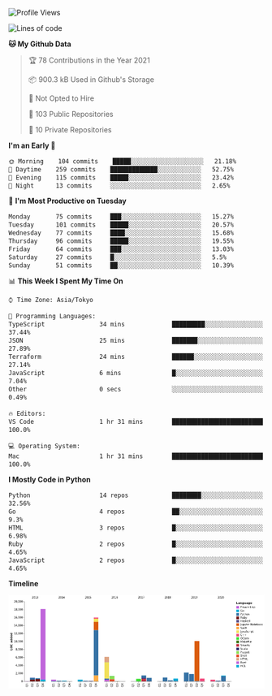 <!--START_SECTION:waka-->
![Profile Views](http://img.shields.io/badge/Profile%20Views-4-blue)

![Lines of code](https://img.shields.io/badge/From%20Hello%20World%20I%27ve%20Written-67157%20lines%20of%20code-blue)

**🐱 My Github Data** 

> 🏆 78 Contributions in the Year 2021
 > 
> 📦 900.3 kB Used in Github's Storage 
 > 
> 🚫 Not Opted to Hire
 > 
> 📜 103 Public Repositories 
 > 
> 🔑 10 Private Repositories  
 > 
**I'm an Early 🐤** 

```text
🌞 Morning    104 commits    █████░░░░░░░░░░░░░░░░░░░░   21.18% 
🌆 Daytime    259 commits    █████████████░░░░░░░░░░░░   52.75% 
🌃 Evening    115 commits    █████░░░░░░░░░░░░░░░░░░░░   23.42% 
🌙 Night      13 commits     ░░░░░░░░░░░░░░░░░░░░░░░░░   2.65%

```
📅 **I'm Most Productive on Tuesday** 

```text
Monday       75 commits     ███░░░░░░░░░░░░░░░░░░░░░░   15.27% 
Tuesday      101 commits    █████░░░░░░░░░░░░░░░░░░░░   20.57% 
Wednesday    77 commits     ████░░░░░░░░░░░░░░░░░░░░░   15.68% 
Thursday     96 commits     █████░░░░░░░░░░░░░░░░░░░░   19.55% 
Friday       64 commits     ███░░░░░░░░░░░░░░░░░░░░░░   13.03% 
Saturday     27 commits     █░░░░░░░░░░░░░░░░░░░░░░░░   5.5% 
Sunday       51 commits     ██░░░░░░░░░░░░░░░░░░░░░░░   10.39%

```


📊 **This Week I Spent My Time On** 

```text
⌚︎ Time Zone: Asia/Tokyo

💬 Programming Languages: 
TypeScript               34 mins             █████████░░░░░░░░░░░░░░░░   37.44% 
JSON                     25 mins             ███████░░░░░░░░░░░░░░░░░░   27.89% 
Terraform                24 mins             ██████░░░░░░░░░░░░░░░░░░░   27.14% 
JavaScript               6 mins              █░░░░░░░░░░░░░░░░░░░░░░░░   7.04% 
Other                    0 secs              ░░░░░░░░░░░░░░░░░░░░░░░░░   0.49%

🔥 Editors: 
VS Code                  1 hr 31 mins        █████████████████████████   100.0%

💻 Operating System: 
Mac                      1 hr 31 mins        █████████████████████████   100.0%

```

**I Mostly Code in Python** 

```text
Python                   14 repos            ████████░░░░░░░░░░░░░░░░░   32.56% 
Go                       4 repos             ██░░░░░░░░░░░░░░░░░░░░░░░   9.3% 
HTML                     3 repos             █░░░░░░░░░░░░░░░░░░░░░░░░   6.98% 
Ruby                     2 repos             █░░░░░░░░░░░░░░░░░░░░░░░░   4.65% 
JavaScript               2 repos             █░░░░░░░░░░░░░░░░░░░░░░░░   4.65%

```


**Timeline**

![Chart not found](https://raw.githubusercontent.com/takuan-osho/takuan-osho/master/charts/bar_graph.png) 


<!--END_SECTION:waka-->
